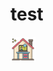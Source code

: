 # test

[<img src="https://raw.githubusercontent.com/tempurl/test/main/online-lernen.png" width="40" />](https://shrib.com) 
